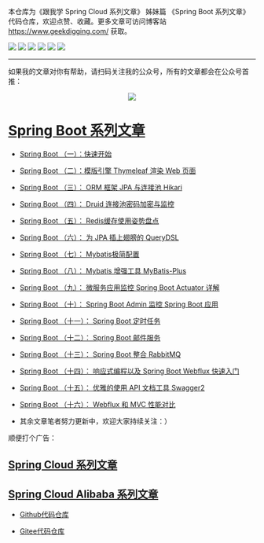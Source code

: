 本仓库为《跟我学 Spring Cloud 系列文章》 姊妹篇 《Spring Boot 系列文章》代码仓库，欢迎点赞、收藏。更多文章可访问博客站 https://www.geekdigging.com/ 获取。

![](https://img.shields.io/badge/Spring%20Boot-2.1-brightgreen)
![](https://img.shields.io/badge/Mysql-5.7-blue)
![](https://img.shields.io/badge/JDK-1.8-brightgreen)
![](https://img.shields.io/badge/Maven-3.6.0-blue)
![](https://img.shields.io/badge/Spring%20Cloud-Greenwich.SR2-orange)
![](https://img.shields.io/badge/license-MPL--2.0-blue)

***

如果我的文章对你有帮助，请扫码关注我的公众号，所有的文章都会在公众号首推：

<center>
    <img src="https://cdn.geekdigging.com/wechat_qrcode_344.jpg">
</center>

# [Spring Boot 系列文章](https://www.geekdigging.com/categories/SpringBoot/)

* [Spring Boot （一）：快速开始](https://www.geekdigging.com/2019/09/11/2531363117/)

* [Spring Boot （二）：模版引擎 Thymeleaf 渲染 Web 页面](https://www.geekdigging.com/2019/09/16/2755709569/)

* [Spring Boot （三）： ORM 框架 JPA 与连接池 Hikari](https://www.geekdigging.com/2019/09/19/2405775053/)

* [Spring Boot （四）： Druid 连接池密码加密与监控](https://www.geekdigging.com/2019/09/22/1068168916/)

* [Spring Boot （五）： Redis缓存使用姿势盘点](https://www.geekdigging.com/2019/09/24/2171701522/)

* [Spring Boot （六）： 为 JPA 插上翅膀的 QueryDSL](https://www.geekdigging.com/2019/09/26/1814805575/)

* [Spring Boot （七）： Mybatis极简配置](https://www.geekdigging.com/2019/09/28/3684964092/)

* [Spring Boot （八）： Mybatis 增强工具 MyBatis-Plus](http://www.geekdigging.com/2019/09/29/2160851131/)

* [Spring Boot （九）： 微服务应用监控 Spring Boot Actuator 详解](http://www.geekdigging.com/2019/09/30/3362349187/)

* [Spring Boot （十）： Spring Boot Admin 监控 Spring Boot 应用](http://www.geekdigging.com/2019/10/01/3649490045/)

* [Spring Boot （十一）： Spring Boot 定时任务](http://www.geekdigging.com/2019/10/06/3308794317/)

* [Spring Boot （十二）： Spring Boot 邮件服务](http://www.geekdigging.com/2019/10/07/3113346683/)

* [Spring Boot （十三）： Spring Boot 整合 RabbitMQ](http://www.geekdigging.com/2019/10/08/3448388748/)

* [Spring Boot （十四）： 响应式编程以及 Spring Boot Webflux 快速入门](http://www.geekdigging.com/2019/10/09/2115479772/)

* [Spring Boot （十五）： 优雅的使用 API 文档工具 Swagger2](http://www.geekdigging.com/2019/10/10/2115479772/)

* [Spring Boot （十六）： Webflux 和 MVC 性能对比](http://www.geekdigging.com/2019/10/14/363459181/)

* 其余文章笔者努力更新中，欢迎大家持续关注：）

顺便打个广告：

## [Spring Cloud 系列文章](https://www.geekdigging.com/categories/SpringCloud)

## [Spring Cloud Alibaba 系列文章](https://www.geekdigging.com/categories/SpringCloudAlibaba/)

* [Github代码仓库](https://github.com/meteor1993/SpringCloudLearning)

* [Gitee代码仓库](https://gitee.com/inwsy/SpringCloudLearning)
